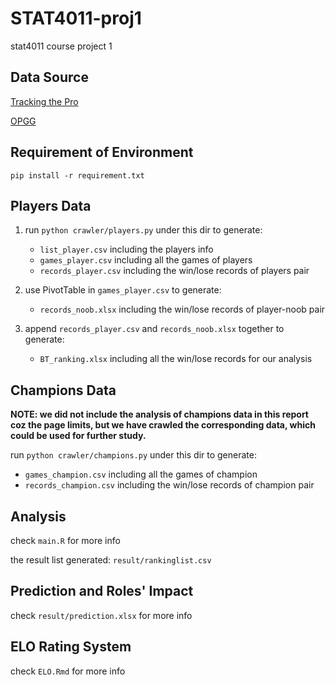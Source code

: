# STAT4011-proj1
stat4011 course project 1


## Data Source
[Tracking the Pro](https://www.trackingthepros.com/bootcamp)

[OPGG](https://euw.op.gg)


## Requirement of Environment
`pip install -r requirement.txt`


## Players Data
1. run `python crawler/players.py` under this dir to generate:

    + `list_player.csv` including the players info
    + `games_player.csv` including all the games of players
    + `records_player.csv` including the win/lose records of players pair

2. use PivotTable in `games_player.csv` to generate: 

    + `records_noob.xlsx` including the win/lose records of player-noob pair

3. append `records_player.csv` and `records_noob.xlsx` together to generate:

    + `BT_ranking.xlsx` including all the win/lose records for our analysis


## Champions Data
**NOTE: we did not include the analysis of champions data in this report coz the page limits, but we have crawled the corresponding data, which could be used for further study.**

run `python crawler/champions.py` under this dir to generate:

+ `games_champion.csv` including all the games of champion
+ `records_champion.csv` including the win/lose records of champion pair


## Analysis
check `main.R` for more info

the result list generated: `result/rankinglist.csv`

## Prediction and Roles' Impact
check `result/prediction.xlsx` for more info

## ELO Rating System
check `ELO.Rmd` for more info
